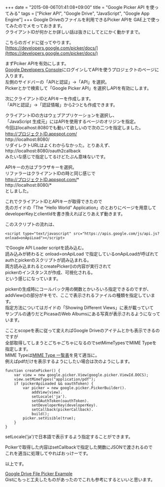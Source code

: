 +++
date = "2015-08-06T01:41:08+09:00"
title = "Google Picker API を使ってみる"
tags = ["Picker API", "Google Drive", "JavaScript", "Google App Engine"]
+++
Google Driveのファイルを利用できるPicker APIを
GAE上で使ってみたのでメモっておきます。  
クライアントIDが何かとか詳しい話は抜きにしてとにかく動かすまで。  

こちらのガイドに従ってやります。  
[https://developers.google.com/picker/docs/](https://developers.google.com/picker/docs/)  

まずPciker APIを有効にします。  
[Google Developers Console](https://console.developers.google.com/)にログインしてAPIを使うプロジェクトのページに入ります。  
左側のサイドバーの「APIと認証」->「API」を選択。  
Pickerとかで検索して「Google Picker API」を選択しAPIを有効にします。  

次にクライアントIDとAPIキーを作成します。  
「APIと認証」->「認証情報」から2つとも作成できます。  

クライアントIDの方はウェブアプリケーションを選択し、  
「JavaScript 生成元」にはAPIを使用するページのオリジンを指定。  
今回はlocalhost:8080でも動いて欲しいので次の二つを指定しました。  
http://プロジェクトID.appspot.com/  
http://localhost:8080/  
リダイレクトURLはよくわからなかった。とりあえず、  
http://localhost:8080/oauth2callback  
みたいな感じで指定してるけどたぶん意味ないです。  

APIキーの方はブラウザキーを選択。  
リファラーはクライアントIDの時と同じ感じで  
http://プロジェクトID.appspot.com/*  
http://localhost:8080/*  
としました。  

これでクライアントIDとAPIキーが取得できたので  
先のガイドの「The "Hello World" Application」のとおりにページを用意して  
developerKeyとclientIdを書き換えればとりあえず動きます。  

このスクリプトの流れは、  
<pre><code>&lt;script type="text/javascript" src="https://apis.google.com/js/api.js?onload=onApiLoad"&gt;&lt;/script&gt;
</code></pre>
でGoogle API Loader scriptを読み込む。  
読み込みが終わると onload=onApiLoad で指定しているonApiLoadが呼ばれて  
authとpickerのスクリプトが読み込まれる。  
両方読み込まれるとcreatePicker()の内容が実行されて  
pickerのインスタンスが作成、可視化される。  
という感じになっています。  

pickerの生成時にコールバック用の関数とかいろいろ指定できるのですが、  
addView()の部分がキモで、ここで表示されるファイルの種類を指定しています。  
指定方法についてはガイドの「Showing Different Views」に表が載っていて  
サンプルの通りだとPicasaのWeb Albumsにある写真が表示されるようになっています。  

こことscopeを表に従って変えればGoogle Driveのアイテムとかも表示できるのですが  
全部取得してしまうとごちゃごちゃになるのでsetMimeTypesでMIME Typeを指定します。  
MIME Typeは[MIME Type 一覧表](http://www.plala.or.jp/access/community/phps/mime.html)を見て適当に。  
例えばpdfだけを表示するようにしたい場合は次のようにします。  
<pre><code>function createPicker() {
    var view = new google.picker.View(google.picker.ViewId.DOCS);
    view.setMimeTypes("application/pdf");
    if (pickerApiLoaded && oauthToken) {
        var picker = new google.picker.PickerBuilder().
            addView(view).
            setLocale('ja').
            setOAuthToken(oauthToken).
            setDeveloperKey(developerKey).
            setCallback(pickerCallback).
            build();
        picker.setVisible(true);
    }
}
</code></pre>
setLocale('ja')で日本語で表示するよう指定することができます。  

Pcikerで取得した内容はsetCallbackで指定した関数にJSONで渡されるので  
これを適当に処理してやればおっけーです。  


以上です。  

[Google Drive File Picker Example](https://gist.github.com/Daniel15/5994054)  
Gistにもっと工夫したものがあったのでこれも参考にするといいと思います。  
